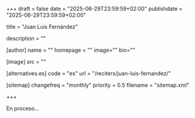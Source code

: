+++
draft = false
date = "2025-06-29T23:59:59+02:00"
publishdate = "2025-06-29T23:59:59+02:00"

title = "Juan Luis Fernández"

description = ""

[author]
    name = ""
    homepage = ""
    image=""
    bio=""

[image]
    src = ""

[alternatives.es]
    code = "es"
    url = "/reciters/juan-luis-fernandez/"

[sitemap]
  changefreq = "monthly"
  priority = 0.5
  filename = "sitemap.xml"

+++

En proceso...